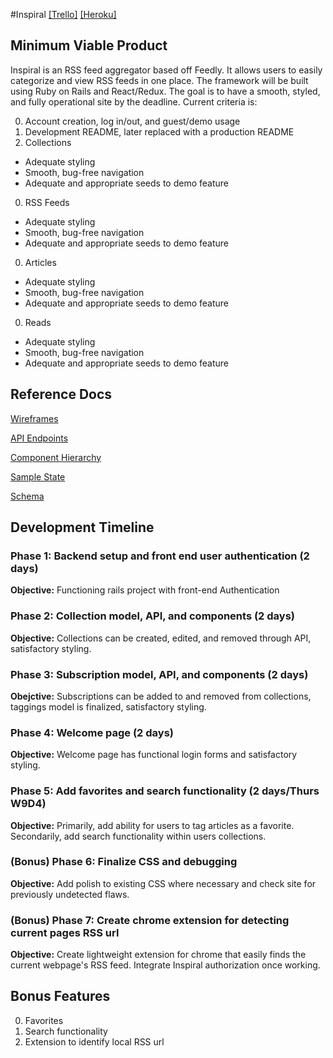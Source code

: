#Inspiral
[[Trello]](https://trello.com/b/FcWefD2k/inspiral)
[[Heroku]](https://secret-wave-93670.herokuapp.com/)  
## Minimum Viable Product
Inspiral is an RSS feed aggregator based off Feedly. It allows users to easily categorize and view RSS feeds in one place. The framework will be built using Ruby on Rails and React/Redux. The goal is to have a smooth, styled, and fully operational site by the deadline. Current criteria is:

0. Account creation, log in/out, and guest/demo usage
0. Development README, later replaced with a production README
0. Collections
  * Adequate styling
  * Smooth, bug-free navigation
  * Adequate and appropriate seeds to demo feature
0. RSS Feeds
  * Adequate styling
  * Smooth, bug-free navigation
  * Adequate and appropriate seeds to demo feature
0. Articles
  * Adequate styling
  * Smooth, bug-free navigation
  * Adequate and appropriate seeds to demo feature
0. Reads
  * Adequate styling
  * Smooth, bug-free navigation
  * Adequate and appropriate seeds to demo feature


## Reference Docs
[Wireframes](./wireframes)

[API Endpoints](./api-endpoints.md)

[Component Hierarchy](./component-hierarchy.md)

[Sample State](./sample-state.md)

[Schema](./schema.md)

## Development Timeline
### Phase 1: Backend setup and front end user authentication (2 days)
**Objective:** Functioning rails project with front-end Authentication
### Phase 2: Collection model, API, and components (2 days)
**Objective:** Collections can be created, edited, and removed through API, satisfactory styling.
### Phase 3: Subscription model, API, and components (2 days)
**Obejctive:** Subscriptions can be added to and removed from collections, taggings model is finalized, satisfactory styling.
### Phase 4: Welcome page (2 days)
**Objective:** Welcome page has functional login forms and satisfactory styling.
### Phase 5: Add favorites and search functionality (2 days/Thurs W9D4)
**Objective:** Primarily, add ability for users to tag articles as a favorite. Secondarily, add search functionality within users collections.
### (Bonus) Phase 6: Finalize CSS and debugging
**Objective:** Add polish to existing CSS where necessary and check site for previously undetected flaws.
### (Bonus) Phase 7: Create chrome extension for detecting current pages RSS url
**Objective:** Create lightweight extension for chrome that easily finds the current webpage's RSS feed. Integrate Inspiral authorization once working.

## Bonus Features 
0. Favorites
0. Search functionality
0. Extension to identify local RSS url
